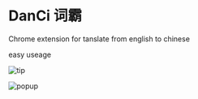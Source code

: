 DanCi 词霸
==========================
Chrome extension for tanslate from english to chinese

easy useage

![tip](https://raw.githubusercontent.com/pisceanfoot/DanCi/master/_static/tip.png)

![popup](https://raw.githubusercontent.com/pisceanfoot/DanCi/master/_static/popup.png)
